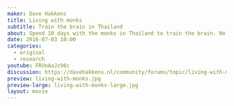 ```yaml
---
maker: Dave Hakkens
title: Living with monks
subtitle: Train the brain in Thailand
about: Spend 10 days with the monks in Thailand to train the brain. No talking, reading, writing, body language. Only meditation. One of the most boring things i’ve done in my entire life. So worth it!
date: 2016-07-03 10:00
categories:
  - original
  - research
youtube: FRUnAaJz96c
discussion: https://davehakkens.nl/community/forums/topic/living-with-monks/
preview: living-with-monks.jpg
preview-large: living-with-monks-large.jpg
layout: movie
---
```

